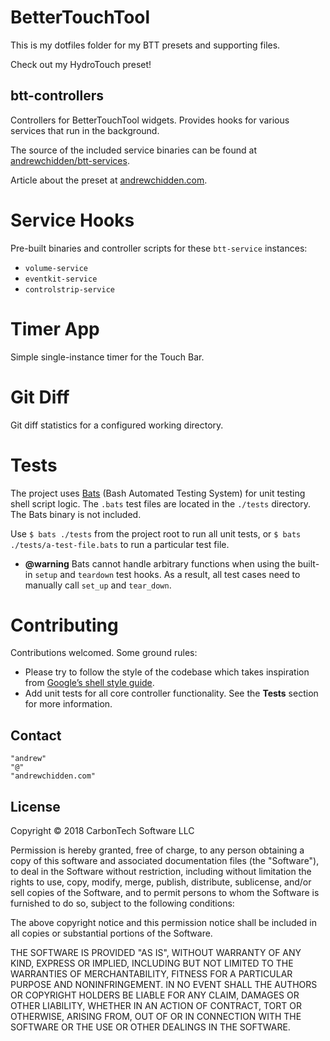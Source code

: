 BetterTouchTool
===============

This is my dotfiles folder for my BTT presets and supporting files.

Check out my HydroTouch preset!

## btt-controllers

Controllers for BetterTouchTool widgets. Provides hooks for various services that run in the background.

The source of the included service binaries can be found at [andrewchidden/btt-services](https://github.com/andrewchidden/btt-services).

Article about the preset at [andrewchidden.com](https://andrewchidden.com/long-live-the-macbook-pro-with-touch-bar/).

# Service Hooks

Pre-built binaries and controller scripts for these `btt-service` instances:

- `volume-service`
- `eventkit-service`
- `controlstrip-service`

# Timer App

Simple single-instance timer for the Touch Bar.

# Git Diff

Git diff statistics for a configured working directory.

# Tests

The project uses [Bats](https://github.com/sstephenson/bats) (Bash Automated Testing System) for unit testing shell script logic. The `.bats` test files are located in the `./tests` directory. The Bats binary is not included.

Use `$ bats ./tests` from the project root to run all unit tests, or `$ bats ./tests/a-test-file.bats` to run a particular test file.

- **@warning** Bats cannot handle arbitrary functions when using the built-in `setup` and `teardown` test hooks. As a result, all test cases need to manually call `set_up` and `tear_down`.

# Contributing

Contributions welcomed. Some ground rules:

- Please try to follow the style of the codebase which takes inspiration from [Google’s shell style guide](https://google.github.io/styleguide/shell.xml).
- Add unit tests for all core controller functionality. See the **Tests** section for more information.

## Contact

```
"andrew"
"@"
"andrewchidden.com"
```

## License

Copyright © 2018 CarbonTech Software LLC

Permission is hereby granted, free of charge, to any person obtaining a copy of this software and associated documentation files (the "Software"), to deal in the Software without restriction, including without limitation the rights to use, copy, modify, merge, publish, distribute, sublicense, and/or sell copies of the Software, and to permit persons to whom the Software is furnished to do so, subject to the following conditions:

The above copyright notice and this permission notice shall be included in all copies or substantial portions of the Software.

THE SOFTWARE IS PROVIDED "AS IS", WITHOUT WARRANTY OF ANY KIND, EXPRESS OR IMPLIED, INCLUDING BUT NOT LIMITED TO THE WARRANTIES OF MERCHANTABILITY, FITNESS FOR A PARTICULAR PURPOSE AND NONINFRINGEMENT. IN NO EVENT SHALL THE AUTHORS OR COPYRIGHT HOLDERS BE LIABLE FOR ANY CLAIM, DAMAGES OR OTHER LIABILITY, WHETHER IN AN ACTION OF CONTRACT, TORT OR OTHERWISE, ARISING FROM, OUT OF OR IN CONNECTION WITH THE SOFTWARE OR THE USE OR OTHER DEALINGS IN THE SOFTWARE.
